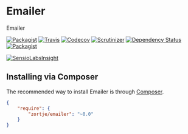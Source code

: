 # Emailer

Emailer

[![Packagist](https://img.shields.io/packagist/v/zortje/emailer.svg?style=flat)](https://packagist.org/packages/zortje/emailer)
[![Travis](https://img.shields.io/travis/zortje/emailer.svg?style=flat)](https://travis-ci.org/zortje/emailer)
[![Codecov](https://img.shields.io/codecov/c/github/zortje/emailer.svg)](https://codecov.io/github/zortje/emailer)
[![Scrutinizer](https://img.shields.io/scrutinizer/g/zortje/emailer.svg?style=flat)](https://scrutinizer-ci.com/g/zortje/emailer/?branch=master)
[![Dependency Status](https://dependencyci.com/github/zortje/emailer/badge)](https://dependencyci.com/github/zortje/emailer)
[![Packagist](https://img.shields.io/packagist/dt/zortje/emailer.svg?style=flat)](https://packagist.org/packages/zortje/emailer)

[![SensioLabsInsight](https://insight.sensiolabs.com/projects/87d6fafa-a26b-4c33-86da-99b596c9d221/big.png)](https://insight.sensiolabs.com/projects/87d6fafa-a26b-4c33-86da-99b596c9d221)

## Installing via Composer

The recommended way to install Emailer is through [Composer](https://getcomposer.org/).

```JSON
{
    "require": {
        "zortje/emailer": "~0.0"
    }
}
```
